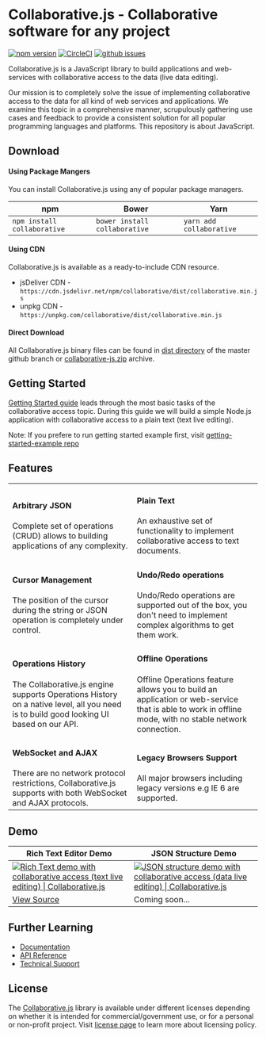 # Collaborative.js - Collaborative software for any project
[![npm version](https://badge.fury.io/js/collaborative.svg)](https://www.npmjs.com/package/collaborative) 
[![CircleCI](https://circleci.com/gh/collaborativejs/collaborative-js.svg?style=shield)](https://circleci.com/gh/collaborativejs/collaborative-js)
[![github issues](https://img.shields.io/github/issues/collaborativejs/collaborative-js.svg)](https://github.com/collaborativejs/collaborative-js/issues) 

Collaborative.js is a JavaScript library to build applications and web-services with collaborative access to the data (live data editing).
  
Our mission is to completely solve the issue of implementing collaborative access to the data for all kind of web services and applications. We examine this topic in a comprehensive manner, scrupulously gathering use cases and feedback to provide a consistent solution for all popular programming languages and platforms. This repository is about JavaScript.

## Download

#### Using Package Mangers
You can install Collaborative.js using any of popular package managers.
  
| npm | Bower | Yarn |
| ------------- | ------------- | ------------- |
| ```npm install collaborative```  | ```bower install collaborative```  | ```yarn add collaborative```  |

#### Using CDN
Collaborative.js is available as a ready-to-include CDN resource.
  
* jsDeliver CDN - `https://cdn.jsdelivr.net/npm/collaborative/dist/collaborative.min.js`
* unpkg CDN - `https://unpkg.com/collaborative/dist/collaborative.min.js`

#### Direct Download
All Collaborative.js binary files can be found in [dist directory](https://github.com/collaborativejs/collaborative-js/tree/master/dist) of the master github branch or
[collaborative-js.zip](https://github.com/collaborativejs/collaborative-js/archive/master.zip) archive.
 
 
## Getting Started
[Getting Started guide](http://collaborativejs.org/docs/getting-started) leads through the most basic tasks of the 
collaborative access topic. During this guide we will build a simple Node.js application with collaborative access 
to a plain text (text live editing).

Note: If you prefere to run getting started example first, visit [getting-started-example repo](https://github.com/collaborativejs/getting-started-example)
 
## Features
<table>
    <tr>
        <td>
            <h4>Arbitrary JSON</h4>
            Complete set of operations (CRUD) allows to building applications of any complexity.
        </td>
        <td>
            <h4>Plain Text</h4>
            An exhaustive set of functionality to implement collaborative access to text documents.
        </td>
    </tr>
    <tr>
        <td>
            <h4>Cursor Management</h4>
            The position of the cursor during the string or JSON operation is completely under control.
        </td>
        <td>
            <h4>Undo/Redo operations</h4>
            Undo/Redo operations are supported out of the box, you don't need to implement complex algorithms to get them work.
        </td>
    </tr>
    <tr>
        <td>
            <h4>Operations History</h4>
            The Collaborative.js engine supports Operations History on a native level, all you need is to build good looking UI based on our API.
        </td>
        <td>
            <h4>Offline Operations</h4>
            Offline Operations feature allows you to build an application or web-service that is able to work in offline mode, with no stable network connection.
        </td>
    </tr>
    <tr>
        <td>
            <h4>WebSocket and AJAX</h4>
            There are no network protocol restrictions, Collaborative.js supports with both WebSocket and AJAX protocols.
        </td>
        <td>
            <h4>Legacy Browsers Support</h4>
            All major browsers including legacy versions e.g IE 6 are supported.
        </td>
    </tr>
</table> 


## Demo
| Rich Text Editor Demo | JSON Structure Demo|
| ------------- | ------------- |
| [<img src="http://collaborativejs.org/img/landing/rich-text-demo.png" alt="Rich Text demo with collaborative access (text live editing) \| Collaborative.js">](http://collaborativejs.org/demos/rich-text-editor-demo)  | [<img src="http://collaborativejs.org/img/landing/json-structure-demo.png" alt="JSON structure demo with collaborative access (data live editing) \| Collaborative.js">](http://collaborativejs.org/)  |
| [View Source](https://github.com/collaborativejs/rich-text-editor-demo) | Coming soon...  |


## Further Learning
* [Documentation](http://collaborativejs.org/docs)
* [API Reference](http://collaborativejs.org/api)
* [Technical Support](http://collaborativejs.org/support)


## License
The [Collaborative.js](http://collaborativejs.org) library is available under different licenses depending on whether it is intended for commercial/government use, or for a personal or non-profit project.
Visit [license page](http://collaborativejs.org/buy) to learn more about licensing policy.
